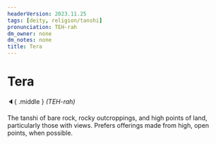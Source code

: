 ```yaml
---
headerVersion: 2023.11.25
tags: [deity, religion/tanshi]
pronunciation: TEH-rah
dm_owner: none
dm_notes: none
title: Tera
---
```

# Tera
:speaker:{ .middle } *(TEH-rah)*  

The tanshi of bare rock, rocky outcroppings, and high points of land, particularly those with views. Prefers offerings made from high, open points, when possible. 